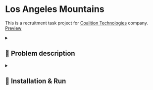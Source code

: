 # Los Angeles Mountains

This is a recruitment task project for [Coalition Technologies](https://coalitiontechnologies.com/) company. [Preview](https://la-mountains-szymcode.vercel.app/)


<details><summary> <h2>  📖 Problem description  </summary>

```
Please do your best to convert the PSD to HTML that is provided below.

https://recruiting1.s3.us-west-1.amazonaws.com/skills-test/PSDs/CT_SkillTest_v3.psd

Goal is to convert this into a single page response site. The carousel should be responsive. 
On mobile, the tabs should be converted to an accordion. 
History, team - these are internal links in the page to their respective sections.
```


</details>


<details><summary> <h2>  🚀 Installation & Run  </summary>

• Clone this repository from la-mountains branch.

```
git clone -b la-mountains https://github.com/SzymCode/RecruitmentTasks.git
```

• Open index.html in your browser.

</details>